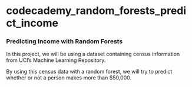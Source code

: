 # codecademy_random_forests_predict_income

### Predicting Income with Random Forests

In this project, we will be using a dataset containing census information from UCI’s Machine Learning Repository.

By using this census data with a random forest, we will try to predict whether or not a person makes more than $50,000.
